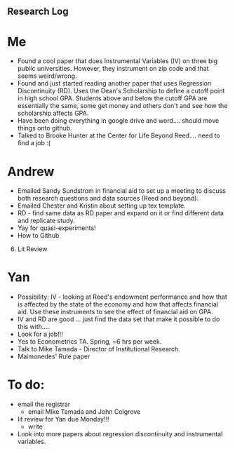 ## Research Log

# Me
- Found a cool paper that does Instrumental Variables (IV) on three big public universities. However, they instrument on zip code and that seems weird/wrong.
- Found and just started reading another paper that uses Regression Discontinuity (RD). Uses the Dean's Scholarship to 
define a cutoff point in high school GPA. Students above and below the cutoff GPA are essentially the same, some get money and others don't and see how the scholarship affects GPA.
- Have been doing everything in google drive and word.... should move things onto github.
- Talked to Brooke Hunter at the Center for Life Beyond Reed.... need to find a job :(

# Andrew
- Emailed Sandy Sundstrom in financial aid to set up a meeting to discuss both research questions and data 
sources (Reed and beyond).
- Emailed Chester and Kristin about setting up tex template.
- RD - find same data as RD paper and expand on it or find different data and replicate study.
- Yay for quasi-experiments!
- How to Github

6. Lit Review

# Yan
- Possibility: IV - looking at Reed's endowment performance and how that is affected by the
 state of the economy and how that affects financial aid. Use these instruments to see the effect of financial aid on GPA.
- IV and RD are good ... just find the data set that make it possible to do this with....
- Look for a job!!!
- Yes to Econometrics TA. Spring, ~6 hrs per week.
- Talk to Mike Tamada - Director of Institutional Research. 
- Maimonedes' Rule paper

# To do:
- email the registrar
  - email Mike Tamada and John Colgrove
- lit review for Yan due Monday!!!
  - write
- Look into more papers about regression discontinuity and instrumental variables.
